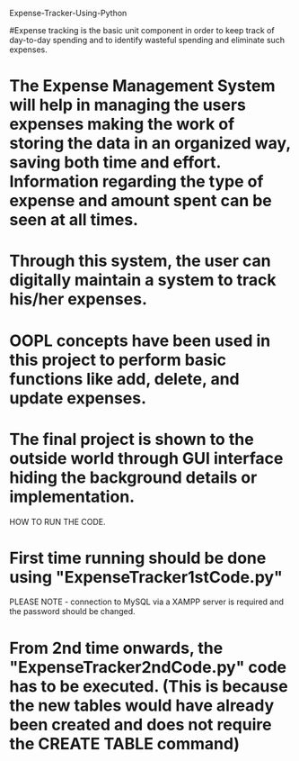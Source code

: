 Expense-Tracker-Using-Python

#Expense tracking is the basic unit component in order to keep track of day-to-day spending and to identify wasteful spending and eliminate such expenses.
# The Expense Management System will help in managing the users expenses making the work of storing the data in an organized way, saving both time and effort. Information    regarding the type of expense and amount spent can be seen at all times.
# Through this system, the user can digitally maintain a system to track his/her expenses.
# OOPL concepts have been used in this project to perform basic functions like add, delete, and update expenses. 
# The final project is shown to the outside world through GUI interface hiding the background details or implementation.

HOW TO RUN THE CODE. 

# First time running should be done using "ExpenseTracker1stCode.py" 
PLEASE NOTE - connection to MySQL via a XAMPP server is required and the password should be changed.

# From 2nd time onwards, the "ExpenseTracker2ndCode.py" code has to be executed. (This is because the new tables would have already been created and does not require the CREATE TABLE command)
